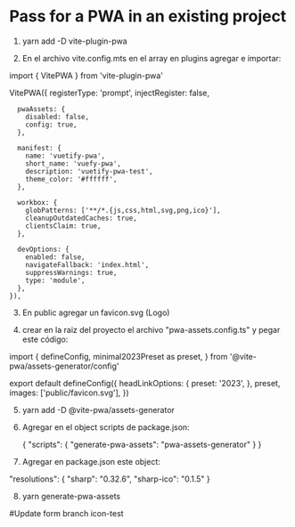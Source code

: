 # Pass for a PWA in an existing project
 
 1. yarn add -D vite-plugin-pwa

 2. En el archivo vite.config.mts en el array en plugins agregar e importar:

 import { VitePWA } from 'vite-plugin-pwa'

 VitePWA({
      registerType: 'prompt',
      injectRegister: false,

      pwaAssets: {
        disabled: false,
        config: true,
      },

      manifest: {
        name: 'vuetify-pwa',
        short_name: 'vuefy-pwa',
        description: 'vuetify-pwa-test',
        theme_color: '#ffffff',
      },

      workbox: {
        globPatterns: ['**/*.{js,css,html,svg,png,ico}'],
        cleanupOutdatedCaches: true,
        clientsClaim: true,
      },

      devOptions: {
        enabled: false,
        navigateFallback: 'index.html',
        suppressWarnings: true,
        type: 'module',
      },
    }),


 3. En public agregar un favicon.svg (Logo)

 4. crear en la raiz del proyecto el archivo "pwa-assets.config.ts" y pegar este código:

  import {
      defineConfig,
      minimal2023Preset as preset,
  } from '@vite-pwa/assets-generator/config'

  export default defineConfig({
      headLinkOptions: {
          preset: '2023',
      },
      preset,
      images: ['public/favicon.svg'],
  })


 5. yarn add -D @vite-pwa/assets-generator

 6. Agregar en el object scripts de package.json:
 
    {
        "scripts": {
            "generate-pwa-assets": "pwa-assets-generator"
        }
    }

 7. Agregar en package.json este object:

  "resolutions": {
    "sharp": "0.32.6",
    "sharp-ico": "0.1.5"
  }

 8. yarn generate-pwa-assets

 

  #Update form branch icon-test

